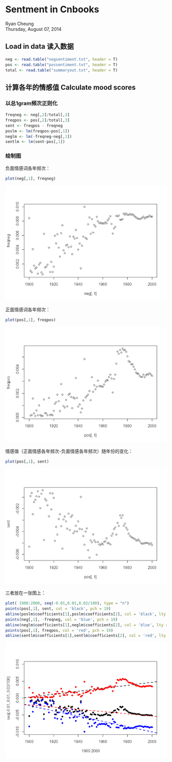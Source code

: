# Sentment in Cnbooks
Ryan Cheung  
Thursday, August 07, 2014  

## Load in data 读入数据

```r
neg <- read.table("negsentiment.txt", header = T)
pos <- read.table("possentiment.txt", header = T)
total <- read.table("summaryout.txt", header = T)
```

## 计算各年的情感值 Calculate mood scores
### 以总1gram频次正则化


```r
freqneg <- neg[,2]/total[,3]
freqpos <- pos[,2]/total[,3]
sent <- freqpos - freqneg
poslm <- lm(freqpos~pos[,1])
neglm <- lm(-freqneg~neg[,1])
sentlm <- lm(sent~pos[,1])
```
### 绘制图

负面情感词各年频次：

```r
plot(neg[,1], freqneg)
```

![plot of chunk unnamed-chunk-3](./analysis_files/figure-html/unnamed-chunk-3.png) 

正面情感词各年频次：

```r
plot(pos[,1], freqpos)
```

![plot of chunk unnamed-chunk-4](./analysis_files/figure-html/unnamed-chunk-4.png) 

情感值（正面情感各年频次-负面情感各年频次）随年份的变化：

```r
plot(pos[,1], sent)
```

![plot of chunk unnamed-chunk-5](./analysis_files/figure-html/unnamed-chunk-5.png) 

三者放在一张图上：

```r
plot( 1900:2000, seq(-0.01,0.01,0.02/100), type = "n") 
points(pos[,1], sent, col = 'black', pch = 19)
abline(poslm$coefficients[1],poslm$coefficients[2], col = 'black', lty = 2, lwd = 2)
points(neg[,1], -freqneg, col = 'blue', pch = 19)
abline(neglm$coefficients[1],neglm$coefficients[2], col = 'blue', lty = 2, lwd = 2)
points(pos[,1], freqpos, col = 'red', pch = 19)
abline(sentlm$coefficients[1],sentlm$coefficients[2], col = 'red', lty = 2, lwd = 2)
```

![plot of chunk unnamed-chunk-6](./analysis_files/figure-html/unnamed-chunk-6.png) 

